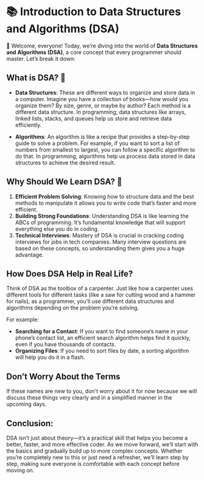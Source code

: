 # 📚 Introduction to Data Structures and Algorithms (DSA)

👋 Welcome, everyone! Today, we’re diving into the world of **Data Structures and Algorithms (DSA)**, a core concept that every programmer should master. Let’s break it down:

## **What is DSA? 🤔**

- **Data Structures**: These are different ways to organize and store data in a computer. Imagine you have a collection of books—how would you organize them? By size, genre, or maybe by author? Each method is a different data structure. In programming, data structures like arrays, linked lists, stacks, and queues help us store and retrieve data efficiently.

- **Algorithms**: An algorithm is like a recipe that provides a step-by-step guide to solve a problem. For example, if you want to sort a list of numbers from smallest to largest, you can follow a specific algorithm to do that. In programming, algorithms help us process data stored in data structures to achieve the desired result.


## **Why Should We Learn DSA? 🚀**

1. **Efficient Problem Solving**: Knowing how to structure data and the best methods to manipulate it allows you to write code that’s faster and more efficient.
2. **Building Strong Foundations**: Understanding DSA is like learning the ABCs of programming. It’s fundamental knowledge that will support everything else you do in coding.
3. **Technical Interviews**: Mastery of DSA is crucial in cracking coding interviews for jobs in tech companies. Many interview questions are based on these concepts, so understanding them gives you a huge advantage.

## **How Does DSA Help in Real Life?**

Think of DSA as the toolbox of a carpenter. Just like how a carpenter uses different tools for different tasks (like a saw for cutting wood and a hammer for nails), as a programmer, you’ll use different data structures and algorithms depending on the problem you’re solving.

For example:
- **Searching for a Contact**: If you want to find someone’s name in your phone’s contact list, an efficient search algorithm helps find it quickly, even if you have thousands of contacts.
- **Organizing Files**: If you need to sort files by date, a sorting algorithm will help you do it in a flash.


## **Don’t Worry About the Terms**

If these names are new to you, don't worry about it for now because we will discuss these things very clearly and in a simplified manner in the upcoming days.


## **Conclusion:**

DSA isn’t just about theory—it’s a practical skill that helps you become a better, faster, and more effective coder. As we move forward, we’ll start with the basics and gradually build up to more complex concepts. Whether you’re completely new to this or just need a refresher, we’ll learn step by step, making sure everyone is comfortable with each concept before moving on.
